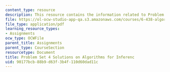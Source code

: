 ```yaml
---
content_type: resource
description: This resource contains the information related to Problem Set 4 Solutions.
file: https://ol-ocw-studio-app-qa.s3.amazonaws.com/courses/6-438-algorithms-for-inference-fall-2014/90177bcb88b9d63f3b4f110d60dad11c_MIT6_438F14_ps4_sol.pdf
file_type: application/pdf
learning_resource_types:
- Assignments
ocw_type: OCWFile
parent_title: Assignments
parent_type: CourseSection
resourcetype: Document
title: Problem Set 4 Solutions on Algorithms for Inferenc
uid: 90177bcb-88b9-d63f-3b4f-110d60dad11c
---
```

